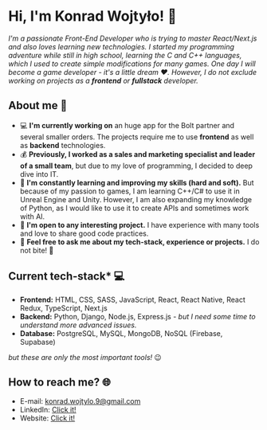 # Hi, I'm Konrad Wojtyło! 👋

*I'm a passionate Front-End Developer who is trying to master React/Next.js and also loves learning new technologies. I started my programming adventure while still in high school, learning the C and C++ languages, which I used to create simple modifications for many games. One day I will become a game developer - it's a little dream ❤️. However, I do not exclude working on projects as a **frontend** or **fullstack** developer.*

## About me 📖

- 💻 **I'm currently working on** an huge app for the Bolt partner and several smaller orders. The projects require me to use **frontend** as well as **backend** technologies.
- 💰 **Previously, I worked as a sales and marketing specialist and leader of a small team**, but due to my love of programming, I decided to deep dive into IT.
- 🌱 **I'm constantly learning and improving my skills (hard and soft).** But because of my passion to games, I am learning C++/C# to use it in Unreal Engine and Unity. However, I am also expanding my knowledge of Python, as I would like to use it to create APIs and sometimes work with AI.
- 👯 **I'm open to any interesting project.** I have experience with many tools and love to share good code practices.
- 💬 **Feel free to ask me about my tech-stack, experience or projects.** I do not bite! 🤭

## Current tech-stack* 💻

- **Frontend:** HTML, CSS, SASS, JavaScript, React, React Native, React Redux, TypeScript, Next.js
- **Backend:** Python, Django, Node.js, Express.js *- but I need some time to understand more advanced issues.*
- **Database:** PostgreSQL, MySQL, MongoDB, NoSQL (Firebase, Supabase)

*but these are only the most important tools!* 😉

## How to reach me? 🌐

- E-mail: konrad.wojtylo.9@gmail.com
- LinkedIn: [Click it!](https://www.linkedin.com/in/konrad-wojtylo/)
- Website: [Click it!](https://konrad-wojtylo.com/)

<!--
**Anathretic/Anathretic** is a ✨ _special_ ✨ repository because its `README.md` (this file) appears on your GitHub profile.

Here are some ideas to get you started:

- 🔭 I’m currently working on ...
- 🌱 I’m currently learning ...
- 👯 I’m looking to collaborate on ...
- 🤔 I’m looking for help with ...
- 💬 Ask me about ...
- 📫 How to reach me: ...
- 😄 Pronouns: ...
- ⚡ Fun fact: ...
-->

